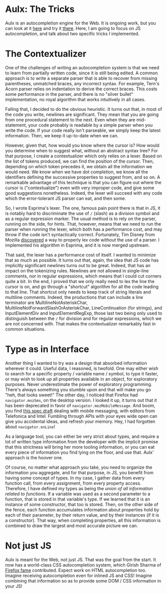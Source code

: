 # Aulx: The Tricks

Aulx is an autocompletion engine for the Web. It is ongoing work, but you can look at it [here](https://github.com/espadrine/aulx) and try it [there](http://espadrine.github.io/aulx/). Here, I am going to focus on JS autocompletion, and talk about two specific tricks I implemented.

# The Contextualizer

One of the challenges of writing an autocompletion system is that we need to learn from partially written code, since it is still being edited. A common approach is to write a separate parser that is able to recover from missing parentheses, unmatched braces, any incorrect syntax. For example, Tern's Acorn parser relies on indentation to derive the correct braces. This costs some performance in the parser, and there is no "silver bullet" implementation, no royal algorithm that works intuitively in all cases.

Falling that, I decided to do the obvious heuristic. It turns out that, in most of the code you write, newlines are significant. They mean that you are going from one procedural statement to the next. Even when they are mid-statement, your code probably is readable by a simple parser when you write the code. If your code really isn't parseable, we simply keep the latest information. Then, we keep it up-to-date when we can.

However, given that, how would you know where the cursor is? How would you determine when to suggest what, without an abstract syntax tree? For that purpose, I create a contextualizer which only relies on a lexer. Based on the list of tokens produced, we can find the position of the cursor. Then, depending on which token precedes it, we obtain all the information we would need. We know when we have dot completion, we know all the identifiers defining the successive properties to suggest from, and so on. A remarkable advantage of this technique is that you can figure out where the cursor is ("contextualize") even with very improper code, and give some good suggestions nonetheless. Indeed, the lexer will succeed with any code which the error-tolerant JS parser can eat, and then some.

So, I wrote Esprima's lexer. The one, famous pain point there is that in JS, it is notably hard to discriminate the use of `/` (slash) as a division symbol and as a regular expression marker. The usual method is to rely on the parser, running on the side, for hints. That, however, means that we need to run the parser when running the lexer, which both has a performance cost, and may throw if the code isn't syntactically correct. Fortunately, Tim Disney from Mozilla [discovered](http://disnetdev.com/blog/2012/12/20/how-to-read-macros/) a way to properly lex code without the use of a parser. I implemented his algorithm in Esprima, and it is now merged upstream.

That said, the lexer has a performance cost of itself. I wanted to minimize that as much as possible. It turns out that, again, the idea that JS code has implicitly significant newlines turns out to be great. Indeed, that has an impact on the tokenizing rules. Newlines are not allowed in single-line comments, nor in regular expressions, which means that I could cut corners quite a bit. In the end, I proved that we only really need to lex the line the cursor is on, and go through a "shortcut" algorithm for all the code leading to that line. That shortcut only needs to keep track of string literals and multiline comments. Indeed, the productions that can include a line terminator are MultilineNotAsteriskChar, MultilineNotForwardSlashOrAsteriskChar, LineContinuation (for strings), and InputElementDiv and InputElementRegExp, those last two being only used to distinguish between the `/` for division and for regular expressions, which we are not concerned with. That makes the contextualizer remarkably fast in common situations.

# Type as in Interface

Another thing I wanted to try was a design that absorbed information wherever it could. Useful data, I reasoned, is twofold. One may either wish to search for a specific property / variable name / symbol, to type it faster, or may wish to look up all properties available in an object, for exploratory purposes. Never underestimate the power of exploratory programming. There's always something you stumble upon and that will make you go "heh, that looks sweet!" The other day, I noticed that Firefox had `navigator.mozSms`, on the desktop version. I looked it up, it turns out that it has been deprecated in favor of `navigator.mozMobileMessage`. And boom, you find [this spec draft](http://www.w3.org/2012/sysapps/messaging/) dealing with mobile messaging, with editors from Telefonica and Intel. Fumbling through APIs with your eyes wide open can give you accidental ideas, and refresh your memory. Hey, I had forgotten about `navigator.onLine`!

As a language tool, you can either be very strict about types, and require a lot of written type information from the developer with the implicit promise that this strictness will bring her more tooling information, or you can eat every piece of information you find lying on the floor, and use that. Aulx' approach is the hoover one.

Of course, no matter what approach you take, you need to organize the information you aggregate, and for that purpose, in JS, you benefit from having some concept of types. In my case, I gather data from every function call, from every assignment, from every property access. Therefore, I have defined my types as being the *union of all information related to functions*. If a variable was used as a second parameter to a function, that is stored in that variable's type. If we learned that it is an instance of some constructor, that too is stored. Then, on the other side of the fence, each function accumulates information about properties hold by each of their parameter, by their return value, and by their instances (if it is a constructor). That way, when completing properties, all this information is combined to draw the largest and most accurate picture we can.

# Not just JS

Aulx is meant for the Web, not just JS. That was the goal from the start. It now has a world-class CSS autocompletion system, which Girish Sharma of [Firefox fame](https://hacks.mozilla.org/2013/08/new-features-of-firefox-developer-tools-episode-25/) contributed. Expect work on HTML autocompletion too. Imagine receiving autocompletion even for inlined JS and CSS! Imagine combining that information so as to provide some DOM / CSS information in your JS!

<script type="application/ld+json">
{ "@context": "http://schema.org",
  "@type": "BlogPosting",
  "datePublished": "2013-08-20T19:41:00Z",
  "keywords": "js" }
</script>
